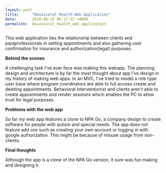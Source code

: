 ```yaml
---
layout: post
title:      "Bevavioral Health Web Application"
date:       2020-08-25 06:17:32 +0000
permalink:  bevavioral_health_web_application
---
```



This web application ties the relationship between clients and paraprofessionals in setting appointments and also gathering user confirmation for insurance and authorization(legal) purposes. 

**Behind the scenes**

A chellenging task I've ever face was making this webapp. The planning, design and architecture is by far the most thought about app I've design in my history of making web apps. In an MVC, I've tried to model a role type user base where program coordinators are able to full access create and deleting appointments. Behavioral Interventionist and clients aren't able to create appointments and render sessions which enables the PC to allow trust for legal purposes. 

**Problems with the web app**

So far my web app features a clone to NPA Go, a company design to create software for people with autism and special needs. The app does not feature add ons such as creating your own account or logging in with google authorization. This might be because of misuse usage from non-clients. 

**Final thoughts**

Although the app is a clone of the NPA Go version, it sure was fun making and designing it.
